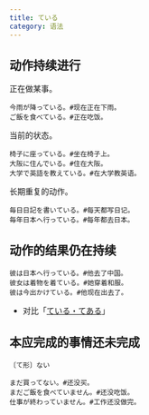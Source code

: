 ```yaml
---
title: ている
category: 语法
---
```


## 动作持续进行

正在做某事。

```example
今雨が降っている。#现在正在下雨。
ご飯を食べている。#正在吃饭。
```

当前的状态。

```example
椅子に座っている。#坐在椅子上。
大阪に住んでいる。#住在大阪。
大学で英語を教えている。#在大学教英语。
```

长期重复的动作。

```example
毎日日記を書いている。#每天都写日记。
毎年日本へ行っている。#每年都去日本。
```

## 动作的结果仍在持续

```example
彼は日本へ行っている。#他去了中国。
彼女は着物を着ている。#她穿着和服。
彼は今出かけている。#他现在出去了。
```

- 对比「[ている・てある](teiru-tearu)」

## 本应完成的事情还未完成

`〔て形〕ない`

```example
まだ買ってない。#还没买。
まだご飯を食べていません。#还没吃饭。
仕事が終わっていません。#工作还没做完。
```
